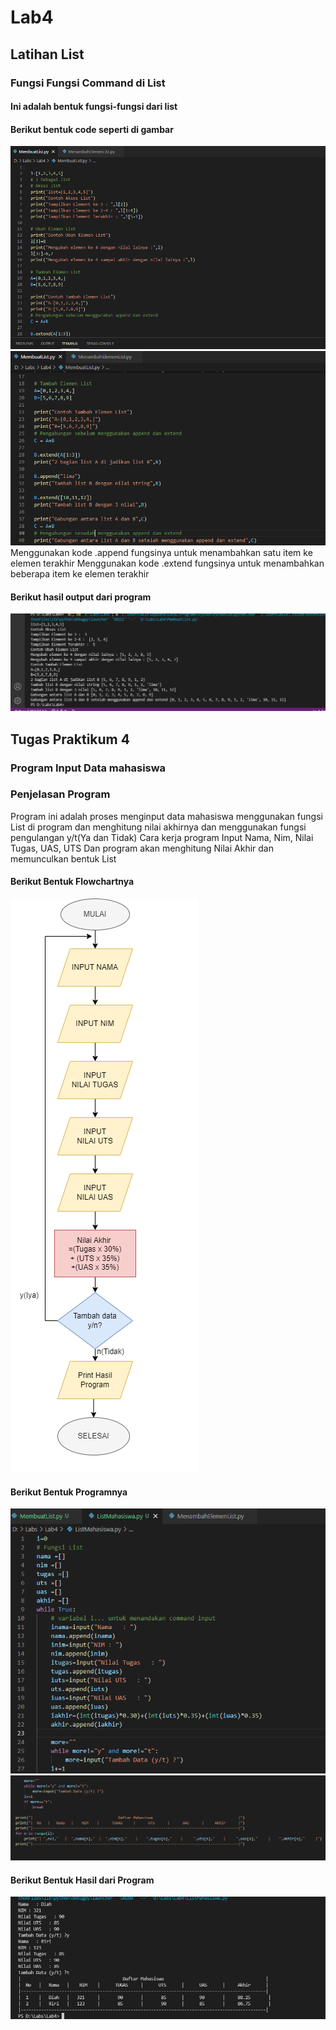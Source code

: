 # Lab4
## Latihan List

### Fungsi Fungsi Command di List
#### Ini adalah bentuk fungsi-fungsi dari list
#### Berikut bentuk code seperti di gambar
![Gambar](Foto/ss.png)
![Gambar](Foto/ss1.png)
Menggunakan kode .append fungsinya untuk menambahkan satu item ke elemen terakhir
Menggunakan kode .extend fungsinya untuk menambahkan beberapa item ke elemen terakhir
#### Berikut hasil output dari program
![Gambar](Foto/ss2.png)

## Tugas Praktikum 4
### Program Input Data mahasiswa
### Penjelasan Program
Program ini adalah proses menginput data mahasiswa menggunakan fungsi List di program dan menghitung nilai akhirnya dan menggunakan fungsi pengulangan y/t(Ya dan Tidak)
Cara kerja program
Input Nama, Nim, Nilai Tugas, UAS, UTS Dan program akan menghitung Nilai Akhir dan memunculkan bentuk List
#### Berikut Bentuk Flowchartnya
![Gambar](Foto/FlowChart.png)
#### Berikut Bentuk Programnya
![Gambar](Foto/ss3.png)
![Gambar](Foto/ss4.png)
#### Berikut Bentuk Hasil dari Program
![Gambar](Foto/ss5.png)